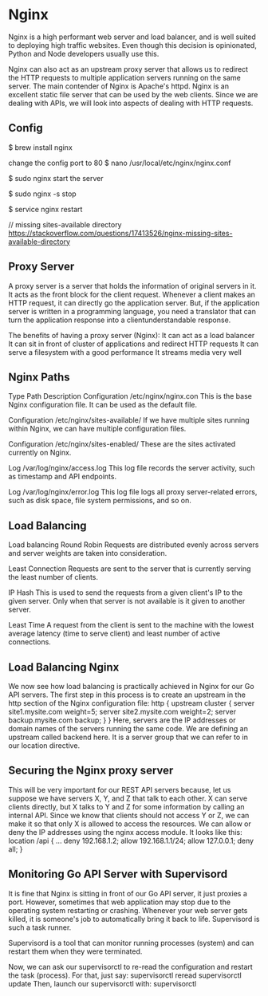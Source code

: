 # Nginx 

Nginx is a high performant web server and load balancer, and is well suited to deploying
high traffic websites. Even though this decision is opinionated, Python and Node
developers usually use this.

Nginx can also act as an upstream proxy server that allows us to redirect the HTTP requests
to multiple application servers running on the same server. The main contender of Nginx is
Apache's httpd. Nginx is an excellent static file server that can be used by the web clients.
Since we are dealing with APIs, we will look into aspects of dealing with HTTP requests.

## Config
$ brew install nginx

change the config port to 80
$ nano /usr/local/etc/nginx/nginx.conf

$ sudo nginx 
start the server

$ sudo nginx -s stop

$ service nginx restart

// missing sites-available directory https://stackoverflow.com/questions/17413526/nginx-missing-sites-available-directory


## Proxy Server
A proxy server is a server that holds the information of original servers in it. It acts as the
front block for the client request. Whenever a client makes an HTTP request, it can directly go the application server. But, if the application server is written in a programming language, you need a translator that can turn the application response into a clientunderstandable response.


The benefits of having a proxy server (Nginx):
It can act as a load balancer
It can sit in front of cluster of applications and redirect HTTP requests
It can serve a filesystem with a good performance
It streams media very well


## Nginx Paths 

Type Path Description
Configuration /etc/nginx/nginx.con This is the base Nginx configuration file. It can be used as the default file.

Configuration /etc/nginx/sites-available/ If we have multiple sites running within Nginx, we can have multiple configuration files.

Configuration /etc/nginx/sites-enabled/ These are the sites activated currently on Nginx.

Log /var/log/nginx/access.log This log file records the server activity, such as timestamp and API endpoints.

Log /var/log/nginx/error.log This log file logs all proxy server-related errors, such as disk space, file system permissions, and so on.


## Load Balancing

Load balancing
Round Robin Requests are distributed evenly across servers and server weights are taken into consideration.

Least Connection 
Requests are sent to the server that is currently serving the least number of clients.

IP Hash
This is used to send the requests from a given client's IP to the given server. Only when that server is not available is it given to another server.

Least Time 
A request from the client is sent to the machine with the lowest average latency (time to serve client) and least number of active connections.


## Load Balancing Nginx

We now see how load balancing is practically achieved in Nginx for our Go API servers.
The first step in this process is to create an upstream in the http section of the Nginx
configuration file:
http {
upstream cluster {
server site1.mysite.com weight=5;
server site2.mysite.com weight=2;
server backup.mysite.com backup;
}
}
Here, servers are the IP addresses or domain names of the servers running the same code.
We are defining an upstream called backend here. It is a server group that we can refer to
in our location directive.


## Securing the Nginx proxy server

This will be very important for our
REST API servers because, let us suppose we have servers X, Y, and Z that talk to each
other. X can serve clients directly, but X talks to Y and Z for some information by calling an
internal API. Since we know that clients should not access Y or Z, we can make it so that
only X is allowed to access the resources. We can allow or deny the IP addresses using
the nginx access module. It looks like this:
location /api {
    ...
    deny 192.168.1.2;
    allow 192.168.1.1/24;
    allow 127.0.0.1;
    deny all;
}

## Monitoring Go API Server with Supervisord
It is fine that Nginx is sitting in front of our Go API server, it just proxies a port. However, sometimes that web application may stop due to the operating system restarting or
crashing. Whenever your web server gets killed, it is someone's job to automatically bring it
back to life. Supervisord is such a task runner.

Supervisord is a tool that can monitor running processes (system) and
can restart them when they were terminated.

Now, we can ask our supervisorctl to re-read the configuration and restart the task
(process). For that, just say:
supervisorctl reread
supervisorctl update
Then, launch our supervisorctl with:
supervisorctl



